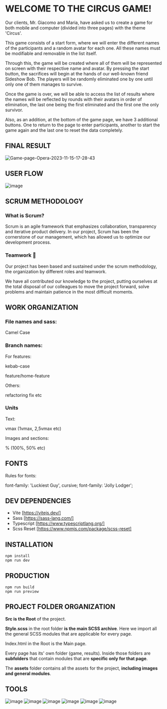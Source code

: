 # WELCOME TO THE CIRCUS GAME!

Our clients, Mr. Giacomo and Maria, have asked us to create a game for both mobile and computer (divided into three pages) with the theme 'Circus'. 

This game consists of a start form, where we will enter the different names of the participants and a random avatar for each one. All these names must be modifiable and removable in the list itself. 

Through this, the game will be created where all of them will be represented on screen with their respective name and avatar. By pressing the start button, the sacrifices will begin at the hands of our well-known friend Sideshow Bob. The players will be randomly eliminated one by one until only one of them manages to survive.

Once the game is over, we will be able to access the list of results where the names will be reflected by rounds with their avatars in order of elimination, the last one being the first eliminated and the first one the only survivor. 

Also, as an addition, at the bottom of the game page, we have 3 additional buttons. One to return to the page to enter participants, another to start the game again and the last one to reset the data completely.

## FINAL RESULT

![Game-page-Opera-2023-11-15-17-28-43](https://github.com/MarkWebDeveloper/Circus-Game-Group-Project/assets/146768253/70a895f6-b73f-4b9f-a286-6740ba0aca7f)

## USER FLOW

![image](https://github.com/MarkWebDeveloper/Circus-Game-Group-Project/assets/146768253/972dbfde-930a-441f-babb-7b53d928d796)

## SCRUM METHODOLOGY

### What is Scrum?

Scrum is an agile framework that emphasizes collaboration, transparency and iterative product delivery. In our project, Scrum has been the cornerstone of our management, which has allowed us to optimize our development process.

### Teamwork :muscle:

Our project has been based and sustained under the scrum methodology, the organization by different roles and teamwork. 

We have all contributed our knowledge to the project, putting ourselves at the total disposal of our colleagues to move the project forward, solve problems and maintain patience in the most difficult moments.

## WORK ORGANIZATION

### File names and sass:

Camel Case

### Branch names: 

For features:

kebab-case

feature/home-feature

Others:

refactoring 
fix
etc

### Units

Text:

vmax (1vmax, 2,5vmax etc)

Images and sections:

% (100%, 50% etc)

## FONTS

Rules for fonts:

font-family: 'Luckiest Guy', cursive;
font-family: 'Jolly Lodger';

## DEV DEPENDENCIES
- Vite [https://vitejs.dev/]
- Sass [https://sass-lang.com/]
- Typescript [https://www.typescriptlang.org/]
- Scss Reset [https://www.npmjs.com/package/scss-reset]

## INSTALLATION
```
npm install
npm run dev
```

## PRODUCTION
```
npm run build
npm run preview
```

## PROJECT FOLDER ORGANIZATION

<b>Src is the Root</b> of the project.

<b>Style.scss</b> in the root folder <b>is the main SCSS archive</b>. Here we import all the general SCSS modules that are applicable for every page.

Index.html in the Root is the Main page.

Every page has its' own folder (game, results). Inside those folders are <b>subfolders</b> that contain modules that are <b>specific only for that page</b>.

The <b>assets</b> folder contains all the assets for the project, <b>including images and general modules</b>.

## TOOLS
![image](https://github.com/MarkWebDeveloper/Circus-Game-Group-Project/assets/146768253/ff561300-63ac-45ca-9a1f-f6e0860ee025)
![image](https://github.com/MarkWebDeveloper/Circus-Game-Group-Project/assets/146768253/69ae2ad6-6f77-4097-ae50-210aa786aa75)
![image](https://github.com/MarkWebDeveloper/Circus-Game-Group-Project/assets/146768253/b6c1acc2-8bdc-445c-8b73-654178c5a6bb)
![image](https://github.com/MarkWebDeveloper/Circus-Game-Group-Project/assets/146768253/4b242fa9-63da-48cd-92ac-e8b26e5369d0)
![image](https://github.com/MarkWebDeveloper/Circus-Game-Group-Project/assets/146768253/3fd372c0-a209-4b32-a651-23949a7d6dcc)
![image](https://github.com/MarkWebDeveloper/Circus-Game-Group-Project/assets/146768253/13085db5-f365-4594-b0ae-5fa2c5bb994c)




